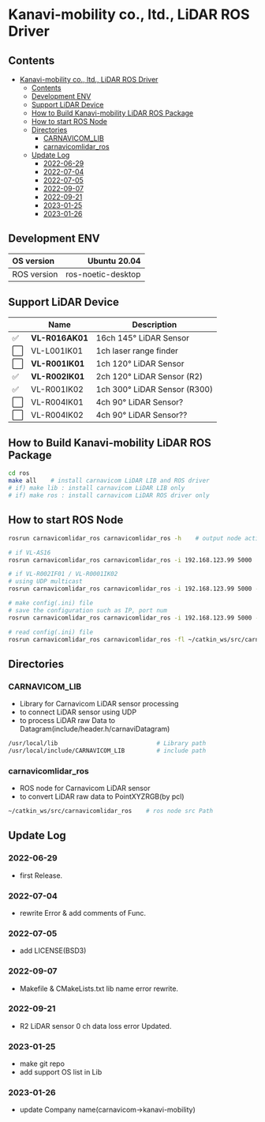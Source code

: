 # Kanavi-mobility co., ltd., LiDAR ROS Driver

## Contents

- [Kanavi-mobility co., ltd., LiDAR ROS Driver](#kanavi-mobility-co-ltd-lidar-ros-driver)
  - [Contents](#contents)
  - [Development ENV](#development-env)
  - [Support LiDAR Device](#support-lidar-device)
  - [How to Build Kanavi-mobility LiDAR ROS Package](#how-to-build-kanavi-mobility-lidar-ros-package)
  - [How to start ROS Node](#how-to-start-ros-node)
  - [Directories](#directories)
    - [CARNAVICOM\_LIB](#carnavicom_lib)
    - [carnavicomlidar\_ros](#carnavicomlidar_ros)
  - [Update Log](#update-log)
    - [2022-06-29](#2022-06-29)
    - [2022-07-04](#2022-07-04)
    - [2022-07-05](#2022-07-05)
    - [2022-09-07](#2022-09-07)
    - [2022-09-21](#2022-09-21)
    - [2023-01-25](#2023-01-25)
    - [2023-01-26](#2023-01-26)

## Development ENV

| OS version  |       Ubuntu 20.04 |
| :---------- | -----------------: |
| ROS version | ros-noetic-desktop |

## Support LiDAR Device

|     | Name            | Description                      |
| --- | --------------- | -------------------------------- |
| ✅   | **VL-R016AK01** | 16ch 145&deg; LiDAR Sensor       |
| ⬜️   | VL-L001IK01     | 1ch laser range finder           |
| ⬜️   | **VL-R001IK01** | 1ch 120&deg; LiDAR Sensor        |
| ✅   | **VL-R002IK01** | 2ch 120&deg; LiDAR Sensor (R2)   |
| ✅   | VL-R001IK02     | 1ch 300&deg; LiDAR Sensor (R300) |
| ⬜️   | VL-R004IK01     | 4ch 90&deg; LiDAR Sensor?        |
| ⬜️   | VL-R004IK02     | 4ch 90&deg; LiDAR Sensor??       |

## How to Build Kanavi-mobility LiDAR ROS Package

```sh
cd ros
make all    # install carnavicom LiDAR LIB and ROS driver
# if) make lib : install carnavicom LiDAR LIB only
# if) make ros : install carnavicom LiDAR ROS driver only
```

## How to start ROS Node

```sh
rosrun carnavicomlidar_ros carnavicomlidar_ros -h    # output node active option

# if VL-AS16
rosrun carnavicomlidar_ros carnavicomlidar_ros -i 192.168.123.99 5000

# if VL-R002IF01 / VL-R0001IK02
# using UDP multicast
rosrun carnavicomlidar_ros carnavicomlidar_ros -i 192.168.123.99 5000 -m 224.0.0.5

# make config(.ini) file
# save the configuration such as IP, port num
rosrun carnavicomlidar_ros carnavicomlidar_ros -i 192.168.123.99 5000 -fs config.ini

# read config(.ini) file
rosrun carnavicomlidar_ros carnavicomlidar_ros -fl ~/catkin_ws/src/carnavicomlidar_ros/config/config.ini
```

## Directories

### CARNAVICOM_LIB

- Library for Carnavicom LiDAR sensor processing
- to connect LiDAR sensor using UDP
- to process LiDAR raw Data to Datagram(include/header.h/carnaviDatagram)

```sh
/usr/local/lib                            # Library path
/usr/local/include/CARNAVICOM_LIB         # include path
```

### carnavicomlidar_ros

- ROS node for Carnavicom LiDAR sensor
- to convert LiDAR raw data to PointXYZRGB(by pcl)

```sh
~/catkin_ws/src/carnavicomlidar_ros    # ros node src Path
```

## Update Log

### 2022-06-29

- first Release.

### 2022-07-04

- rewrite Error & add comments of Func.

### 2022-07-05

- add LICENSE(BSD3)

### 2022-09-07

- Makefile & CMakeLists.txt lib name error rewrite.

### 2022-09-21

- R2 LiDAR sensor 0 ch data loss error Updated.

### 2023-01-25

- make git repo
- add support OS list in Lib

### 2023-01-26

- update Company name(carnavicom->kanavi-mobility)
